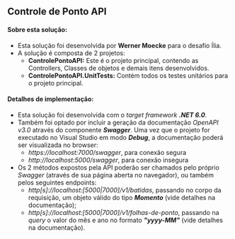 ## Controle de Ponto API
#### Sobre esta solução:
- Esta solução foi desenvolvida por **Werner Moecke** para o desafio Ília.
- A solução é composta de 2 projetos:
    - **ControlePontoAPI:** Este é o projeto principal, contendo as Controllers, Classes de objetos e demais itens desenvolvidos.
    - **ControlePontoAPI.UnitTests:** Contém todos os testes unitários para o projeto principal.

#### Detalhes de implementação:
- Esta solução foi desenvolvida com o *target framework* **_.NET 6.0_**.
- Também foi optado por incluir a geração da documentação *OpenAPI v3.0* através do componente **_Swagger_**. Uma vez que o projeto for executado no Visual Studio em modo **_Debug_**, a documentação poderá ser visualizada no browser:
    - *https://localhost:7000/swagger*, para conexão segura
    - *http://localhost:5000/swagger*, para conexão insegura
- Os 2 métodos expostos pela API poderão ser chamados pelo próprio *Swagger* (através de sua página aberta no navegador), ou também pelos seguintes endpoints:
    - *http[s]://localhost:[5000|7000]/v1/batidas*, passando no corpo da requisição, um objeto válido do tipo **_Momento_** (vide detalhes na documentação);
    - *http[s]://localhost:[5000|7000]/v1/folhas-de-ponto*, passando na *query* o valor do mês e ano no formato **_"yyyy-MM"_** (vide detalhes na documentação).
